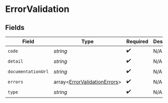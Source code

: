 # ErrorValidation


## Fields

| Field                                                                        | Type                                                                         | Required                                                                     | Description                                                                  |
| ---------------------------------------------------------------------------- | ---------------------------------------------------------------------------- | ---------------------------------------------------------------------------- | ---------------------------------------------------------------------------- |
| `code`                                                                       | *string*                                                                     | :heavy_check_mark:                                                           | N/A                                                                          |
| `detail`                                                                     | *string*                                                                     | :heavy_check_mark:                                                           | N/A                                                                          |
| `documentationUrl`                                                           | *string*                                                                     | :heavy_check_mark:                                                           | N/A                                                                          |
| `errors`                                                                     | array<[ErrorValidationErrors](../../models/shared/ErrorValidationErrors.md)> | :heavy_check_mark:                                                           | N/A                                                                          |
| `type`                                                                       | *string*                                                                     | :heavy_check_mark:                                                           | N/A                                                                          |